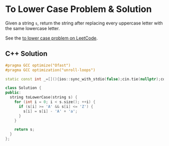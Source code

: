 # To Lower Case Problem & Solution

Given a string `s`, return the string after replacing every uppercase letter with the same lowercase letter.

See the [to lower case problem on LeetCode](https://leetcode.com/problems/to-lower-case).

## C++ Solution

```cpp
#pragma GCC optimize("Ofast")
#pragma GCC optimization("unroll-loops")

static const int _=[](){ios::sync_with_stdio(false);cin.tie(nullptr);cout.tie(nullptr);return 0;}();

class Solution {
public:
  string toLowerCase(string s) {
    for (int i = 0; i < s.size(); ++i) {
      if (s[i] >= 'A' && s[i] <= 'Z') {
        s[i] = s[i] - 'A' + 'a';
      }
    }

    return s;
  }
};
```
